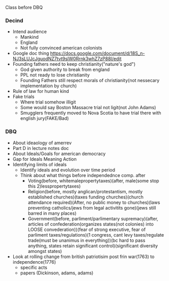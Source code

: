 Class before DBQ

### Decind
 - Intend audience
	 - Mankind
	 - England
	 - Not fully convinced american colonists
 - Google doc thing
https://docs.google.com/document/d/18S_n-NJ3sLUJcJguodNZ7tvt9sIW0Rrnk3whZ7zP88I/edit
 - Founding fathers need to keep christianity("nature's god")
	 - God given authority to break from england
	 - PPL not ready to lose christianity
	 - Founding Fathers still respect morals of christianity(not nessecary implementation by church)
 - Rule of law for human kind
 - Fake trials
	 - Where trial somehow illigit
	 - Some would say Boston Massacre trial not ligit(not John Adams)
	 - Smugglers frequently moved to Nova Scotia to have trial there with english jury(FAKE/Bad)

### DBQ
 - About ideaology of amerrev
 - Part D in lecture notes doc
 - About Ideals/Goals for american democracy
 - Gap for Ideals Meaning Action
 - Identifying limits of ideals
	 - Identify ideals and evolution over time period
	 - Think about what things before independednce comp. after
		 - Voting(before, whitemalepropertytaxes)(after, male(some stop this 2)lesspropertytaxes)
		 - Religion(before, mostly anglican/protestantism, mostly established churches)(taxes funding churches)(church attendance required)(After, no public money to churches)(laws preventing catholics/jews from legal activitits gone)(jews still barred in many places)
		 - Government(before, parliment/parlimentary supremacy)(after, articles of confederation(organizes states(not colonies) into LOOSE convederation))(fear of strong executive, fear of parliment taxes/regulations)(1 congress, cant levy taxes/regulate trade(must be unanimus in everything))(bc hard to pass anything, states retain significant control)(significant diversity amongst states)
 - Look at rolling change from british patriotisim post frin war(1763) to independence(1776)
	 - specific acts
	 - papers (Dickinson, adams, adams)
